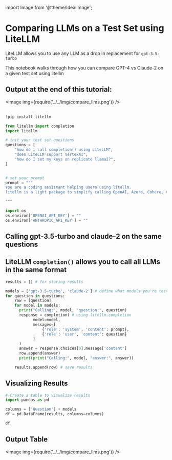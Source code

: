 import Image from '@theme/IdealImage';

# Comparing LLMs on a Test Set using LiteLLM


<div class="cell markdown" id="L-W4C3SgClxl">

LiteLLM allows you to use any LLM as a drop in replacement for
`gpt-3.5-turbo`

This notebook walks through how you can compare GPT-4 vs Claude-2 on a
given test set using litellm

## Output at the end of this tutorial:
<Image img={require('../../img/compare_llms.png')} />
<br></br>

</div>

<div class="cell code" id="fBkbl4Qo9pvz">

``` python
!pip install litellm
```

</div>

<div class="cell code" execution_count="16" id="tzS-AXWK8lJC">

``` python
from litellm import completion
import litellm

# init your test set questions
questions = [
    "how do i call completion() using LiteLLM",
    "does LiteLLM support VertexAI",
    "how do I set my keys on replicate llama2?",
]


# set your prompt
prompt = """
You are a coding assistant helping users using litellm.
litellm is a light package to simplify calling OpenAI, Azure, Cohere, Anthropic, Huggingface API Endpoints. It manages:

"""
```

</div>

<div class="cell code" execution_count="18" id="vMlqi40x-KAA">

``` python
import os
os.environ['OPENAI_API_KEY'] = ""
os.environ['ANTHROPIC_API_KEY'] = ""
```

</div>

<div class="cell markdown" id="-HOzUfpK-H8J">

</div>

<div class="cell markdown" id="Ktn25dfKEJF1">

## Calling gpt-3.5-turbo and claude-2 on the same questions

## LiteLLM `completion()` allows you to call all LLMs in the same format

</div>

<div class="cell code" id="DhXwRlc-9DED">

``` python
results = [] # for storing results

models = ['gpt-3.5-turbo', 'claude-2'] # define what models you're testing, see: https://docs.litellm.ai/docs/providers
for question in questions:
    row = [question]
    for model in models:
      print("Calling:", model, "question:", question)
      response = completion( # using litellm.completion
            model=model,
            messages=[
                {'role': 'system', 'content': prompt},
                {'role': 'user', 'content': question}
            ]
      )
      answer = response.choices[0].message['content']
      row.append(answer)
      print(print("Calling:", model, "answer:", answer))

    results.append(row) # save results

```

</div>

<div class="cell markdown" id="RkEXhXxCDN77">

## Visualizing Results

</div>

<div class="cell code" execution_count="15"
colab="{&quot;base_uri&quot;:&quot;https://localhost:8080/&quot;,&quot;height&quot;:761}"
id="42hrmW6q-n4s" outputId="b763bf39-72b9-4bea-caf6-de6b2412f86d">

``` python
# Create a table to visualize results
import pandas as pd

columns = ['Question'] + models
df = pd.DataFrame(results, columns=columns)

df
```
## Output Table
<Image img={require('../../img/compare_llms.png')} />

</div>
